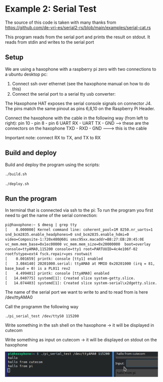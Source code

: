 # Example 2: Serial Test
The source of this code is taken with many thanks from https://github.com/de-vri-es/serial2-rs/blob/main/examples/serial-cat.rs

This program reads from the serial port and prints the result on stdout. It reads from stdin and writes to the serial port

## Setup
We are using a haxophone with a raspberry pi zero with two connections to a ubuntu desktop pc:
1. Connect ssh over ethernet (see the haxophone manual on how to do this)
2. Connect the serial port to a serial tty usb converter:

The Haxophone HAT exposes the serial console signals on connector J4. The pins match the same pinout as pins 6,8,10 on the Raspberry Pi Header. 

Connect the haxophone with the cable in the following way (from left to right):
pin 10 - pin 8 - pin 6
UART RX - UART TX - GND --> these are the connectors on the haxophone
TXD - RXD - GND ---> this is the cable

Important note: connect RX to TX, and TX to RX

## Build and deploy
Build and deploy the program using the scripts:

```
./build.sh

./deploy.sh
```

## Run the program
In terminal that is connected via ssh to the pi:
To run the program you first need to get the name of the serial connection:

```
pi@haxophone:~ $ dmesg | grep tty
[    0.000000] Kernel command line: coherent_pool=1M 8250.nr_uarts=1 snd_bcm2835.enable_headphones=0 snd_bcm2835.enable_hdmi=0 video=Composite-1:720x480@60i smsc95xx.macaddr=B8:27:EB:20:45:0E vc_mem.mem_base=0x1ec00000 vc_mem.mem_size=0x20000000  boot=overlay console=ttyAMA0,115200 console=tty1 root=PARTUUID=4c4e106f-02 rootfstype=ext4 fsck.repair=yes rootwait
[    0.001659] printk: console [tty1] enabled
[    3.084140] 20201000.serial: ttyAMA0 at MMIO 0x20201000 (irq = 81, base_baud = 0) is a PL011 rev2
[    4.499401] printk: console [ttyAMA0] enabled
[   14.040775] systemd[1]: Created slice system-getty.slice.
[   14.074403] systemd[1]: Created slice system-serial\x2dgetty.slice.

```

The name of the serial port we want to write to and to read from is here /dev/ttyAMA0

Call the programm the following way 

```
./pi_serial_test /dev/ttyS0 115200
```

Write something in the ssh shell on the haxophone -> it will be displayed in cutecom

Write something as input on cutecom -> it will be displayed on stdout on the haxophone

![](./serial_test_run.png)